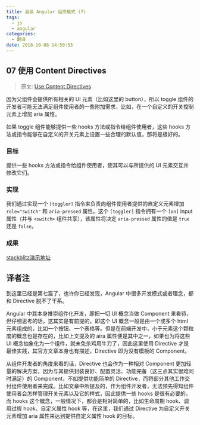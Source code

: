 ```yaml
---
title: 高级 Angular 组件模式 (7)
tags:
  - js
  - angular
categories:
  - 翻译
date: 2018-10-08 14:50:53
---
```



## 07 使用 Content Directives

> 原文: [Use Content Directives](https://blog.angularindepth.com/modify-user-provided-ui-with-content-directives-a3fc0c88058e)

因为父组件会提供所有相关的 UI 元素（比如这里的 button），所以 toggle 组件的开发者可能无法满足组件使用者的一些附加需求，比如，在一个自定义的开关控制元素上增加 aria 属性。

如果 toggle 组件能够提供一些 hooks 方法或指令给组件使用者，这些 hooks 方法或指令能够在自定义的开关元素上设置一些合理的默认值，那将是极好的。

### 目标
提供一些 hooks 方法或指令给组件使用者，使其可以与所提供的 UI 元素交互并修改它们。

### 实现
我们通过实现一个 `[toggler]` 指令来负责向组件使用者提供的自定义元素增加 `role="switch"` 和 `aria-pressed` 属性。这个 `[toggler]` 指令拥有一个 `[on]` input 属性（并与 `<switch>` 组件共享），该属性将决定 `aria-pressed` 属性的值是 `true` 还是 `false`。

### 成果
[stackblitz演示地址](https://stackblitz.com/edit/adv-ng-patterns-07-use-content-directives-5kzghj)

## 译者注
到这里已经是第七篇了，也许你已经发现，Angular 中很多开发模式或者理念，都和 Directive 脱不了干系。

Angular 中其本身推崇组件化开发，即把一切 UI 概念当做 Component 来看待，但仔细思考的话，这其实是有前提的，即这个 UI 概念一般是由一个或多个 html 元素组成的，比如一个按钮、一个表格等。但是在前端开发中，小于元素这个颗粒度的概念也是存在的，比如上文提及的 aira 属性便是其中之一，如果也为将这些 UI 概念抽象化为一个组件，就未免杀鸡用牛刀了，因此这里使用 Directive 才是最佳实践，其官方文章本身也有描述，Directive 即为没有模板的 Component。

从组件开发者的角度来看的话，Directive 也会作为一种相对 Component 更加轻量的解决方案，因为与其提供封装良好、配置灵活、功能完备（这三点其实很难同时满足）的 Component，不如提供功能简单的 Directive，而将部分其他工作交付组件使用者来完成。比如文章中所提及的，作为组件开发者，无法预先得知组件使用者会怎样管理开关元素以及它的样式，因此提供一些 hooks 是很有必要的，而 hooks 这个概念，一般情况下，都会是相对简单的，比如生命周期 hook、调用过程 hook、自定义属性 hook 等，在这里，我们通过 Directive 为自定义开关元素增加 aria 属性来达到提供自定义属性 hook 的目标。